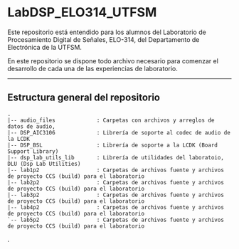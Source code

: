 # LabDSP_ELO314_UTFSM

Este repositorio está entendido para los alumnos del Laboratorio de Procesamiento Digital de Señales, ELO-314, del Departamento de Electrónica de la UTFSM.

En este repositorio se dispone todo archivo necesario para comenzar el desarrollo de cada una de las experiencias de laboratorio.

---

## Estructura general del repositorio

```
.
|-- audio_files				: Carpetas con archivos y arreglos de datos de audio, 
|-- DSP_AIC3106				: Librería de soporte al codec de audio de la LCDK
|-- DSP_BSL		 			: Librería de soporte a la LCDK (Board Support Library)
|-- dsp_lab_utils_lib		: Librería de utilidades del laboratoio, DLU (Dsp Lab Utilities)
|-- lab1p2					: Carpetas de archivos fuente y archivos de proyecto CCS (build) para el laboratorio
|-- lab2p2					: Carpetas de archivos fuente y archivos de proyecto CCS (build) para el laboratorio
|-- lab3p2					: Carpetas de archivos fuente y archivos de proyecto CCS (build) para el laboratorio
|-- lab4p2					: Carpetas de archivos fuente y archivos de proyecto CCS (build) para el laboratorio
`-- lab5p2					: Carpetas de archivos fuente y archivos de proyecto CCS (build) para el laboratorio
```

.